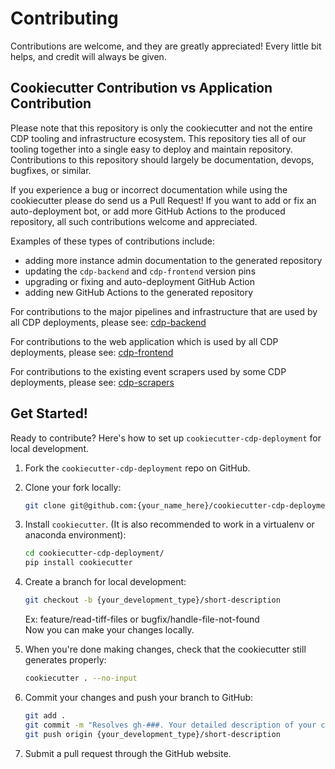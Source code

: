 # Contributing

Contributions are welcome, and they are greatly appreciated! Every little bit
helps, and credit will always be given.

## Cookiecutter Contribution vs Application Contribution

Please note that this repository is only the cookiecutter and not the entire
CDP tooling and infrastructure ecosystem. This repository ties all of our
tooling together into a single easy to deploy and maintain repository.
Contributions to this repository should largely be documentation,
devops, bugfixes, or similar.

If you experience a bug or incorrect documentation while using the cookiecutter
please do send us a Pull Request! If you want to add or fix an auto-deployment
bot, or add more GitHub Actions to the produced repository, all such contributions
welcome and appreciated.

Examples of these types of contributions include:

-   adding more instance admin documentation to the generated repository
-   updating the `cdp-backend` and `cdp-frontend` version pins
-   upgrading or fixing and auto-deployment GitHub Action
-   adding new GitHub Actions to the generated repository

For contributions to the major pipelines and infrastructure that are used by all
CDP deployments, please see:
[cdp-backend](https://github.com/councildataproject/cdp-backend)

For contributions to the web application which is used by all CDP deployments, please
see: [cdp-frontend](https://github.com/councildataproject/cdp-frontend)

For contributions to the existing event scrapers used by some CDP deployments, please
see: [cdp-scrapers](https://github.com/councildataproject/cdp-scrapers)

## Get Started!

Ready to contribute? Here's how to set up `cookiecutter-cdp-deployment` for local development.

1. Fork the `cookiecutter-cdp-deployment` repo on GitHub.

2. Clone your fork locally:

    ```bash
    git clone git@github.com:{your_name_here}/cookiecutter-cdp-deployment.git
    ```

3. Install `cookiecutter`. (It is also recommended to work in a virtualenv or anaconda environment):

    ```bash
    cd cookiecutter-cdp-deployment/
    pip install cookiecutter
    ```

4. Create a branch for local development:

    ```bash
    git checkout -b {your_development_type}/short-description
    ```

    Ex: feature/read-tiff-files or bugfix/handle-file-not-found<br>
    Now you can make your changes locally.

5. When you're done making changes, check that the cookiecutter still generates
   properly:

    ```bash
    cookiecutter . --no-input
    ```

6. Commit your changes and push your branch to GitHub:

    ```bash
    git add .
    git commit -m "Resolves gh-###. Your detailed description of your changes."
    git push origin {your_development_type}/short-description
    ```

7. Submit a pull request through the GitHub website.
